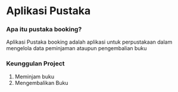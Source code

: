 # Aplikasi Pustaka 

### Apa itu pustaka booking?
Aplikasi Pustaka booking adalah aplikasi untuk perpustakaan dalam mengelola data peminjaman ataupun pengembalian buku

### Keunggulan Project
1. Meminjam buku
2. Mengembalikan Buku